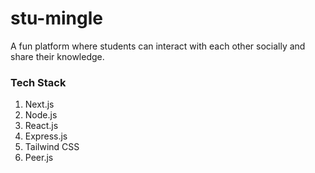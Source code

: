 # stu-mingle

A fun platform where students can interact with each other socially
and share their knowledge.

### Tech Stack

1. Next.js
2. Node.js
3. React.js
4. Express.js
5. Tailwind CSS
6. Peer.js